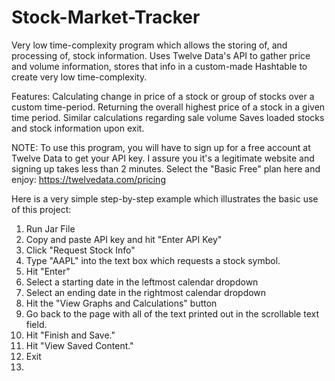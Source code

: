 # Stock-Market-Tracker
Very low time-complexity program which allows the storing of, and processing of, stock information. 
Uses Twelve Data's API to gather price and volume information, stores that info in a custom-made Hashtable to create very low time-complexity. 

Features:
Calculating change in price of a stock or group of stocks over a custom time-period.
Returning the overall highest price of a stock in a given time period.
Similar calculations regarding sale volume
Saves loaded stocks and stock information upon exit.

NOTE: To use this program, you will have to sign up for a free account at Twelve Data to get your API key. I assure you it's a legitimate website and signing up takes less than 2 minutes. 
Select the "Basic Free" plan here and enjoy: https://twelvedata.com/pricing

Here is a very simple step-by-step example which illustrates the basic use of this project:
1. Run Jar File
2. Copy and paste API key and hit "Enter API Key"
3. Click "Request Stock Info"
4. Type "AAPL" into the text box which requests a stock symbol.
5. Hit "Enter"
6. Select a starting date in the leftmost calendar dropdown
7. Select an ending date in the rightmost calendar dropdown
8. Hit the "View Graphs and Calculations" button
9. Go back to the page with all of the text printed out in the scrollable text field.
10. Hit "Finish and Save."
11. Hit "View Saved Content."
12. Exit
13. 



